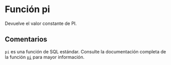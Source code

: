 ﻿---
SidebarGroup: "Funciones matemáticas"
Autogenerated: true
---

# Función  pi

Devuelve el valor constante de PI.

## Comentarios 

`pi` es una función de SQL estándar. Consulte la documentación completa de la función [`pi`](https://learn.microsoft.com/es-es/sql/t-sql/functions/pi-transact-sql) para mayor información.
